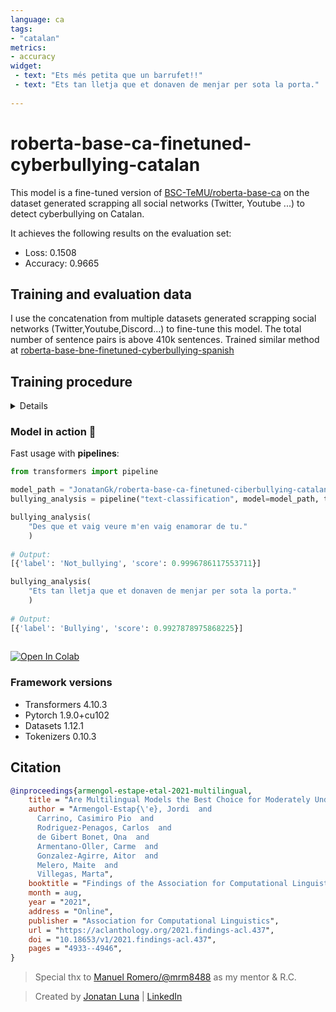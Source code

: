 ```yaml
---
language: ca
tags:
- "catalan"
metrics:
- accuracy
widget:
 - text: "Ets més petita que un barrufet!!"
 - text: "Ets tan lletja que et donaven de menjar per sota la porta."
 
---
```

# roberta-base-ca-finetuned-cyberbullying-catalan

This model is a fine-tuned version of [BSC-TeMU/roberta-base-ca](https://huggingface.co/BSC-TeMU/roberta-base-ca) on the dataset generated scrapping all social networks (Twitter, Youtube ...) to detect cyberbullying on Catalan.

It achieves the following results on the evaluation set:
- Loss: 0.1508
- Accuracy: 0.9665

## Training and evaluation data

I use the concatenation from multiple datasets generated scrapping social networks (Twitter,Youtube,Discord...)  to fine-tune this model. The total number of sentence pairs is above 410k sentences. Trained similar method at [roberta-base-bne-finetuned-cyberbullying-spanish](https://huggingface.co/JonatanGk/roberta-base-bne-finetuned-cyberbullying-spanish)

## Training procedure

<details>

### Training hyperparameters

The following hyperparameters were used during training:
- learning_rate: 2e-05
- train_batch_size: 16
- eval_batch_size: 16
- seed: 42
- optimizer: Adam with betas=(0.9,0.999) and epsilon=1e-08
- lr_scheduler_type: linear
- num_epochs: 4

</details>

### Model in action 🚀

Fast usage with **pipelines**:

```python
from transformers import pipeline

model_path = "JonatanGk/roberta-base-ca-finetuned-ciberbullying-catalan"
bullying_analysis = pipeline("text-classification", model=model_path, tokenizer=model_path)

bullying_analysis(
    "Des que et vaig veure m'en vaig enamorar de tu."
    )
    
# Output:
[{'label': 'Not_bullying', 'score': 0.9996786117553711}]

bullying_analysis(
    "Ets tan lletja que et donaven de menjar per sota la porta."
    )
    
# Output:
[{'label': 'Bullying', 'score': 0.9927878975868225}]
    
```

[![Open In Colab](https://colab.research.google.com/assets/colab-badge.svg)](https://colab.research.google.com/github/JonatanGk/Shared-Colab/blob/master/Cyberbullying_detection_(CATALAN).ipynb)

### Framework versions
- Transformers 4.10.3
- Pytorch 1.9.0+cu102
- Datasets 1.12.1
- Tokenizers 0.10.3

## Citation

```bibtex
@inproceedings{armengol-estape-etal-2021-multilingual,
    title = "Are Multilingual Models the Best Choice for Moderately Under-resourced Languages? {A} Comprehensive Assessment for {C}atalan",
    author = "Armengol-Estap{\'e}, Jordi  and
      Carrino, Casimiro Pio  and
      Rodriguez-Penagos, Carlos  and
      de Gibert Bonet, Ona  and
      Armentano-Oller, Carme  and
      Gonzalez-Agirre, Aitor  and
      Melero, Maite  and
      Villegas, Marta",
    booktitle = "Findings of the Association for Computational Linguistics: ACL-IJCNLP 2021",
    month = aug,
    year = "2021",
    address = "Online",
    publisher = "Association for Computational Linguistics",
    url = "https://aclanthology.org/2021.findings-acl.437",
    doi = "10.18653/v1/2021.findings-acl.437",
    pages = "4933--4946",
}
```

> Special thx to [Manuel Romero/@mrm8488](https://huggingface.co/mrm8488) as my mentor & R.C.

> Created by [Jonatan Luna](https://JonatanGk.github.io) | [LinkedIn](https://www.linkedin.com/in/JonatanGk/)
